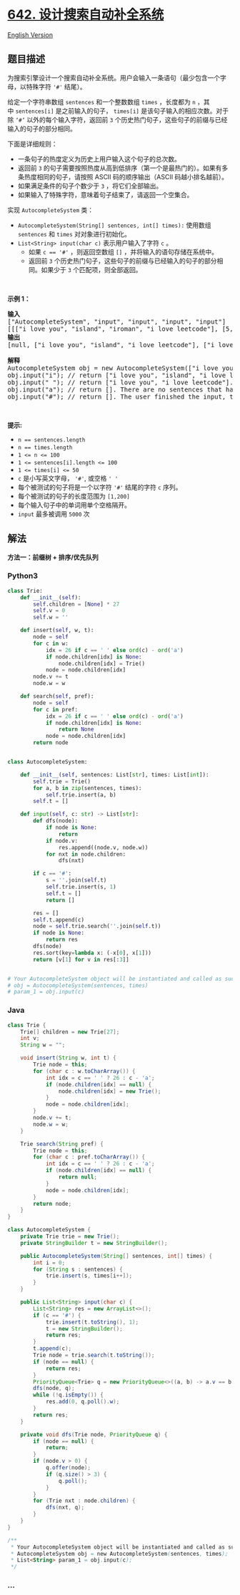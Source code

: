 # [642. 设计搜索自动补全系统](https://leetcode.cn/problems/design-search-autocomplete-system)

[English Version](/solution/0600-0699/0642.Design%20Search%20Autocomplete%20System/README_EN.md)

## 题目描述

<!-- 这里写题目描述 -->

<p>为搜索引擎设计一个搜索自动补全系统。用户会输入一条语句（最少包含一个字母，以特殊字符 <code>'#'</code> 结尾）。</p>

<p>给定一个字符串数组&nbsp;<code>sentences</code>&nbsp;和一个整数数组&nbsp;<code>times</code>&nbsp;，长度都为&nbsp;<code>n</code>&nbsp;，其中&nbsp;<code>sentences[i]</code>&nbsp;是之前输入的句子，&nbsp;<code>times[i]</code>&nbsp;是该句子输入的相应次数。对于除 <code>‘#’</code>&nbsp;以外的每个输入字符，返回前 <code>3</code> 个历史热门句子，这些句子的前缀与已经输入的句子的部分相同。</p>

<p>下面是详细规则：</p>

<ul>
	<li>一条句子的热度定义为历史上用户输入这个句子的总次数。</li>
	<li>返回前 <code>3</code> 的句子需要按照热度从高到低排序（第一个是最热门的）。如果有多条热度相同的句子，请按照 ASCII 码的顺序输出（ASCII 码越小排名越前）。</li>
	<li>如果满足条件的句子个数少于 <code>3</code>&nbsp;，将它们全部输出。</li>
	<li>如果输入了特殊字符，意味着句子结束了，请返回一个空集合。</li>
</ul>

<p>实现&nbsp;<code>AutocompleteSystem</code>&nbsp;类：</p>

<ul>
	<li><code>AutocompleteSystem(String[] sentences, int[] times):</code>&nbsp;使用数组<code>sentences</code>&nbsp;和&nbsp;<code>times</code>&nbsp;对对象进行初始化。</li>
	<li><code>List&lt;String&gt; input(char c)</code>&nbsp;表示用户输入了字符&nbsp;<code>c</code>&nbsp;。
	<ul>
		<li>如果&nbsp;<code>c == '#'</code>&nbsp;，则返回空数组&nbsp;<code>[]</code> ，并将输入的语句存储在系统中。</li>
		<li>返回前 <code>3</code> 个历史热门句子，这些句子的前缀与已经输入的句子的部分相同。如果少于 <code>3</code> 个匹配项，则全部返回。</li>
	</ul>
	</li>
</ul>

<p>&nbsp;</p>

<p><strong>示例 1：</strong></p>

<pre>
<strong>输入</strong>
["AutocompleteSystem", "input", "input", "input", "input"]
[[["i love you", "island", "iroman", "i love leetcode"], [5, 3, 2, 2]], ["i"], [" "], ["a"], ["#"]]
<b>输出</b>
[null, ["i love you", "island", "i love leetcode"], ["i love you", "i love leetcode"], [], []]

<strong>解释</strong>
AutocompleteSystem obj = new AutocompleteSystem(["i love you", "island", "iroman", "i love leetcode"], [5, 3, 2, 2]);
obj.input("i"); // return ["i love you", "island", "i love leetcode"]. There are four sentences that have prefix "i". Among them, "ironman" and "i love leetcode" have same hot degree. Since ' ' has ASCII code 32 and 'r' has ASCII code 114, "i love leetcode" should be in front of "ironman". Also we only need to output top 3 hot sentences, so "ironman" will be ignored.
obj.input(" "); // return ["i love you", "i love leetcode"]. There are only two sentences that have prefix "i ".
obj.input("a"); // return []. There are no sentences that have prefix "i a".
obj.input("#"); // return []. The user finished the input, the sentence "i a" should be saved as a historical sentence in system. And the following input will be counted as a new search.
</pre>

<p>&nbsp;</p>

<p><strong>提示:</strong></p>

<ul>
	<li><code>n == sentences.length</code></li>
	<li><code>n == times.length</code></li>
	<li><code>1 &lt;= n &lt;= 100</code></li>
	<li><code>1 &lt;= sentences[i].length &lt;= 100</code></li>
	<li><code>1 &lt;= times[i] &lt;= 50</code></li>
	<li><code>c</code>&nbsp;是小写英文字母，&nbsp;<code>'#'</code>, 或空格&nbsp;<code>' '</code></li>
	<li>每个被测试的句子将是一个以字符 <code>'#'</code>&nbsp;结尾的字符 <code>c</code> 序列。</li>
	<li>每个被测试的句子的长度范围为 <code>[1,200]</code>&nbsp;</li>
	<li>每个输入句子中的单词用单个空格隔开。</li>
	<li><code>input</code>&nbsp;最多被调用 <code>5000</code> 次</li>
</ul>

## 解法

<!-- 这里可写通用的实现逻辑 -->

**方法一：前缀树 + 排序/优先队列**

<!-- tabs:start -->

### **Python3**

<!-- 这里可写当前语言的特殊实现逻辑 -->

```python
class Trie:
    def __init__(self):
        self.children = [None] * 27
        self.v = 0
        self.w = ''

    def insert(self, w, t):
        node = self
        for c in w:
            idx = 26 if c == ' ' else ord(c) - ord('a')
            if node.children[idx] is None:
                node.children[idx] = Trie()
            node = node.children[idx]
        node.v += t
        node.w = w

    def search(self, pref):
        node = self
        for c in pref:
            idx = 26 if c == ' ' else ord(c) - ord('a')
            if node.children[idx] is None:
                return None
            node = node.children[idx]
        return node


class AutocompleteSystem:

    def __init__(self, sentences: List[str], times: List[int]):
        self.trie = Trie()
        for a, b in zip(sentences, times):
            self.trie.insert(a, b)
        self.t = []

    def input(self, c: str) -> List[str]:
        def dfs(node):
            if node is None:
                return
            if node.v:
                res.append((node.v, node.w))
            for nxt in node.children:
                dfs(nxt)

        if c == '#':
            s = ''.join(self.t)
            self.trie.insert(s, 1)
            self.t = []
            return []

        res = []
        self.t.append(c)
        node = self.trie.search(''.join(self.t))
        if node is None:
            return res
        dfs(node)
        res.sort(key=lambda x: (-x[0], x[1]))
        return [v[1] for v in res[:3]]


# Your AutocompleteSystem object will be instantiated and called as such:
# obj = AutocompleteSystem(sentences, times)
# param_1 = obj.input(c)
```

### **Java**

<!-- 这里可写当前语言的特殊实现逻辑 -->

```java
class Trie {
    Trie[] children = new Trie[27];
    int v;
    String w = "";

    void insert(String w, int t) {
        Trie node = this;
        for (char c : w.toCharArray()) {
            int idx = c == ' ' ? 26 : c - 'a';
            if (node.children[idx] == null) {
                node.children[idx] = new Trie();
            }
            node = node.children[idx];
        }
        node.v += t;
        node.w = w;
    }

    Trie search(String pref) {
        Trie node = this;
        for (char c : pref.toCharArray()) {
            int idx = c == ' ' ? 26 : c - 'a';
            if (node.children[idx] == null) {
                return null;
            }
            node = node.children[idx];
        }
        return node;
    }
}

class AutocompleteSystem {
    private Trie trie = new Trie();
    private StringBuilder t = new StringBuilder();

    public AutocompleteSystem(String[] sentences, int[] times) {
        int i = 0;
        for (String s : sentences) {
            trie.insert(s, times[i++]);
        }
    }

    public List<String> input(char c) {
        List<String> res = new ArrayList<>();
        if (c == '#') {
            trie.insert(t.toString(), 1);
            t = new StringBuilder();
            return res;
        }
        t.append(c);
        Trie node = trie.search(t.toString());
        if (node == null) {
            return res;
        }
        PriorityQueue<Trie> q = new PriorityQueue<>((a, b) -> a.v == b.v ? b.w.compareTo(a.w) : a.v - b.v);
        dfs(node, q);
        while (!q.isEmpty()) {
            res.add(0, q.poll().w);
        }
        return res;
    }

    private void dfs(Trie node, PriorityQueue q) {
        if (node == null) {
            return;
        }
        if (node.v > 0) {
            q.offer(node);
            if (q.size() > 3) {
                q.poll();
            }
        }
        for (Trie nxt : node.children) {
            dfs(nxt, q);
        }
    }
}

/**
 * Your AutocompleteSystem object will be instantiated and called as such:
 * AutocompleteSystem obj = new AutocompleteSystem(sentences, times);
 * List<String> param_1 = obj.input(c);
 */
```

### **...**

```

```

<!-- tabs:end -->
